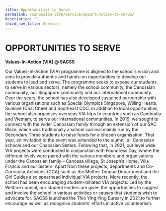 ```yaml
---
title: Opportunities to Serve
permalink: /canossian-life/Service/opportunities-to-serve/
description: ""
third_nav_title: Service
---
```

# OPPORTUNITIES TO SERVE
**Values-In-Action (VIA) @ SACSS**

Our Values-In-Action (VIA) programme is aligned to the school’s vision and aims to provide authentic and hands-on opportunities to develop our students to lead and serve. The programme seeks to expose our students to serve in various sectors, namely the school community, the Canossian community, our Singapore community and our international community. Over the years, the school has also developed sustained partnership with various organisations such as Special Olympics Singapore, Willing Hearts, Sunlove (Chai Chee) and Southeast CDC. In addition to local opportunities, the school also organises overseas VIA trips to countries such as Cambodia and Vietnam, to serve our international communities. In 2019, we sought to connect with the wider Canossian family through an extension of our SAC Blaze, which was traditionally a school carnival mainly run by the Secondary Three students to raise funds for a chosen organisation. That year, an invitation to the event was extended to the alumni, all Canossian schools and our Cnaossian Sisters. Following that, in 2021, our level wide VIA projects were conducted in conjunction with Foundress Day, where the different levels were paired with the various members and organisations under the Canossian family – Canossa village, St Joseph’s Home, Villa Francis and our Sisters. Apart from these projects, departments and Co-Curricular Activities (CCA) such as the Mother Tongue Department and the Girl Guides also spearhead individual VIA projects. More recently, the school has been encouraging student-initiated VIA projects. Led by the Welfare council, our student leaders are given the opportunities to suggest and involve the school in various activities or causes that students wish to advocate for. SACSS launched the Thio Ying Ying Bursary in 2021,to further encourage as well as recognise students’ efforts in active volunteerism.